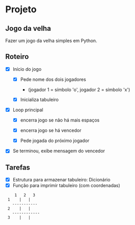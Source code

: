 # Projeto

## Jogo da velha
Fazer um jogo da velha simples em Python.

## Roteiro
- [x] Início do jogo
   - [x] Pede nome dos dois jogadores 
     - (jogador 1 = símbolo 'o', jogador 2 = símbolo 'x')
   - [x] Inicializa tabuleiro
  

- [x] Loop principal 
  - [x] encerra jogo se não há mais espaços
  - [x] encerra jogo se há vencedor
  - [x] Pede jogada do próximo jogador


- [x] Se terminou, exibe mensagem do vencedor

## Tarefas
- [x] Estrutura para armazenar tabuleiro: Dicionário
- [x] Função para imprimir tabuleiro (com coordenadas)

```
    1   2   3
 1    |   |   
   -----------
 2    |   |   
   ------------
 3    |   |   
```